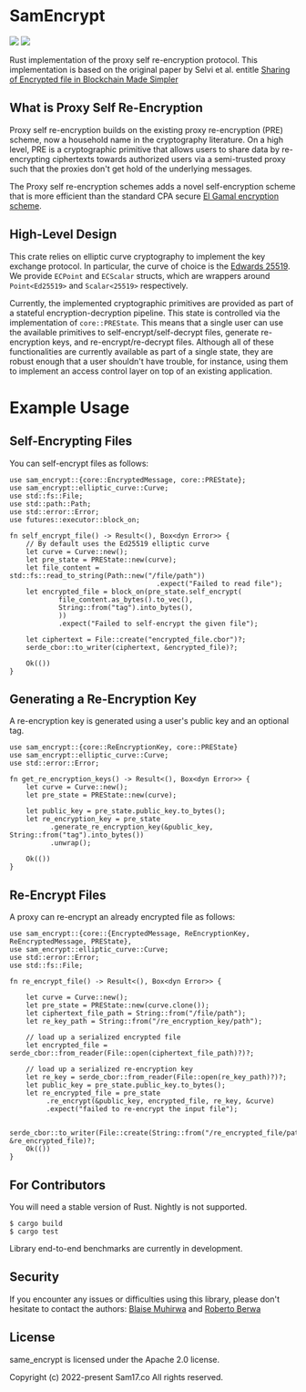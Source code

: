# SamEncrypt

[![](https://img.shields.io/crates/v/sam_encrypt.svg)](https://crates.io/crates/sam_encrypt) [![](https://docs.rs/sam_encrypt/badge.svg)](https://docs.rs/sam_encrypt) 

Rust implementation of the proxy self re-encryption protocol. This implementation is based on the original paper by Selvi et al. entitle [Sharing of Encrypted file in Blockchain Made Simpler](https://eprint.iacr.org/2019/418.pdf)


## What is Proxy Self Re-Encryption
Proxy self re-encryption builds on the existing proxy re-encryption (PRE) scheme, now a household name in the cryptography literature. On a high level, PRE is a cryptographic primitive that allows users to share data by re-encrypting ciphertexts towards authorized users via a semi-trusted proxy such that the proxies don't get hold of the underlying messages. 

The Proxy self re-encryption schemes adds a novel self-encryption scheme that is more efficient than the standard CPA secure [El Gamal encryption scheme](https://en.wikipedia.org/wiki/ElGamal_encryption).


## High-Level Design 
This crate relies on elliptic curve cryptography to implement the key exchange protocol. In particular, the curve of choice is the [Edwards 25519](https://docs.rs/curv-kzen/0.8.0/curv/elliptic/curves/enum.Ed25519.html). 
We provide `ECPoint` and `ECScalar` structs, which are wrappers around `Point<Ed25519>` and `Scalar<25519>` respectively. 

Currently, the implemented cryptographic primitives are provided as part of a stateful encryption-decryption pipeline. This state is controlled via the implementation of `core::PREState`. This means that a single user can use the available primitives to self-encrypt/self-decrypt files, generate re-encryption keys, and re-encrypt/re-decrypt files. Although all of these functionalities are currently available as part of a single state, they are robust enough that a user shouldn't have trouble, for instance, using them to implement an access control layer on top of an existing application. 


# Example Usage 
## Self-Encrypting Files
You can self-encrypt files as follows:
```
use sam_encrypt::{core::EncryptedMessage, core::PREState};
use sam_encrypt::elliptic_curve::Curve;
use std::fs::File;
use std::path::Path;
use std::error::Error;
use futures::executor::block_on;

fn self_encrypt_file() -> Result<(), Box<dyn Error>> {
    // By default uses the Ed25519 elliptic curve
    let curve = Curve::new();
    let pre_state = PREState::new(curve);
    let file_content = std::fs::read_to_string(Path::new("/file/path"))
                                    .expect("Failed to read file");
    let encrypted_file = block_on(pre_state.self_encrypt(
            file_content.as_bytes().to_vec(), 
            String::from("tag").into_bytes(),
            ))
            .expect("Failed to self-encrypt the given file");

    let ciphertext = File::create("encrypted_file.cbor")?;
    serde_cbor::to_writer(ciphertext, &encrypted_file)?;

    Ok(())
}
```

## Generating a Re-Encryption Key 
A re-encryption key is generated using a user's public key and an optional tag. 

```
use sam_encrypt::{core::ReEncryptionKey, core::PREState}
use sam_encrypt::elliptic_curve::Curve;
use std::error::Error;

fn get_re_encryption_keys() -> Result<(), Box<dyn Error>> {
    let curve = Curve::new();
    let pre_state = PREState::new(curve);
    
    let public_key = pre_state.public_key.to_bytes();
    let re_encryption_key = pre_state
          .generate_re_encryption_key(&public_key, String::from("tag").into_bytes())
          .unwrap();

    Ok(())
}
```

## Re-Encrypt Files 
A proxy can re-encrypt an already encrypted file as follows:

```
use sam_encrypt::{core::{EncryptedMessage, ReEncryptionKey, ReEncryptedMessage, PREState},
use sam_encrypt::elliptic_curve::Curve;
use std::error::Error;
use std::fs::File;

fn re_encrypt_file() -> Result<(), Box<dyn Error>> {

    let curve = Curve::new();
    let pre_state = PREState::new(curve.clone());
    let ciphertext_file_path = String::from("/file/path");
    let re_key_path = String::from("/re_encryption_key/path");

    // load up a serialized encrypted file
    let encrypted_file = serde_cbor::from_reader(File::open(ciphertext_file_path)?)?;
     
    // load up a serialized re-encryption key
    let re_key = serde_cbor::from_reader(File::open(re_key_path)?)?;
    let public_key = pre_state.public_key.to_bytes();
    let re_encrypted_file = pre_state
         .re_encrypt(&public_key, encrypted_file, re_key, &curve)
         .expect("failed to re-encrypt the input file");

    serde_cbor::to_writer(File::create(String::from("/re_encrypted_file/path"))?, &re_encrypted_file)?;
    Ok(())
}
```

## For Contributors
You will need a stable version of Rust. Nightly is not supported. 
```
$ cargo build
$ cargo test 
```

Library end-to-end benchmarks are currently in development. 

## Security
If you encounter any issues or difficulties using this library, please don't hesitate to contact the authors: [Blaise Muhirwa](blaise@sam17.co) and [Roberto Berwa](berwa@sam17.co)

## License
same_encrypt is licensed under the Apache 2.0 license. 


Copyright (c) 2022-present Sam17.co
All rights reserved.